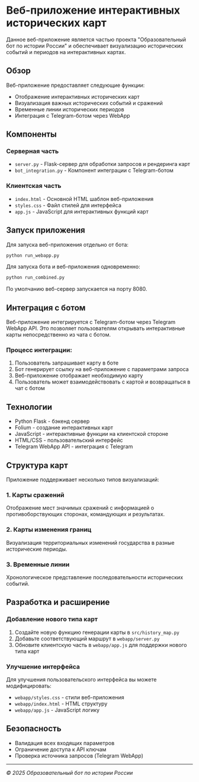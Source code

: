 
# Веб-приложение интерактивных исторических карт

Данное веб-приложение является частью проекта "Образовательный бот по истории России" и обеспечивает визуализацию исторических событий и периодов на интерактивных картах.

## Обзор

Веб-приложение предоставляет следующие функции:
- Отображение интерактивных исторических карт
- Визуализация важных исторических событий и сражений
- Временные линии исторических периодов
- Интеграция с Telegram-ботом через WebApp

## Компоненты

### Серверная часть
- `server.py` - Flask-сервер для обработки запросов и рендеринга карт
- `bot_integration.py` - Компонент интеграции с Telegram-ботом

### Клиентская часть
- `index.html` - Основной HTML шаблон веб-приложения
- `styles.css` - Файл стилей для интерфейса
- `app.js` - JavaScript для интерактивных функций карт

## Запуск приложения

Для запуска веб-приложения отдельно от бота:
```bash
python run_webapp.py
```

Для запуска бота и веб-приложения одновременно:
```bash
python run_combined.py
```

По умолчанию веб-сервер запускается на порту 8080.

## Интеграция с ботом

Веб-приложение интегрируется с Telegram-ботом через Telegram WebApp API. Это позволяет пользователям открывать интерактивные карты непосредственно из чата с ботом.

### Процесс интеграции:

1. Пользователь запрашивает карту в боте
2. Бот генерирует ссылку на веб-приложение с параметрами запроса
3. Веб-приложение отображает необходимую карту
4. Пользователь может взаимодействовать с картой и возвращаться в чат с ботом

## Технологии

- Python Flask - бэкенд сервер
- Folium - создание интерактивных карт
- JavaScript - интерактивные функции на клиентской стороне
- HTML/CSS - пользовательский интерфейс
- Telegram WebApp API - интеграция с Telegram

## Структура карт

Приложение поддерживает несколько типов визуализаций:

### 1. Карты сражений
Отображение мест значимых сражений с информацией о противоборствующих сторонах, командующих и результатах.

### 2. Карты изменения границ
Визуализация территориальных изменений государства в разные исторические периоды.

### 3. Временные линии
Хронологическое представление последовательности исторических событий.

## Разработка и расширение

### Добавление нового типа карт

1. Создайте новую функцию генерации карты в `src/history_map.py`
2. Добавьте соответствующий маршрут в `webapp/server.py`
3. Обновите клиентскую часть в `webapp/app.js` для поддержки нового типа карт

### Улучшение интерфейса

Для улучшения пользовательского интерфейса вы можете модифицировать:
- `webapp/styles.css` - стили веб-приложения
- `webapp/index.html` - HTML структуру
- `webapp/app.js` - JavaScript логику

## Безопасность

- Валидация всех входящих параметров
- Ограничение доступа к API ключам
- Проверка источника запросов (Telegram WebApp)

---

*© 2025 Образовательный бот по истории России*
